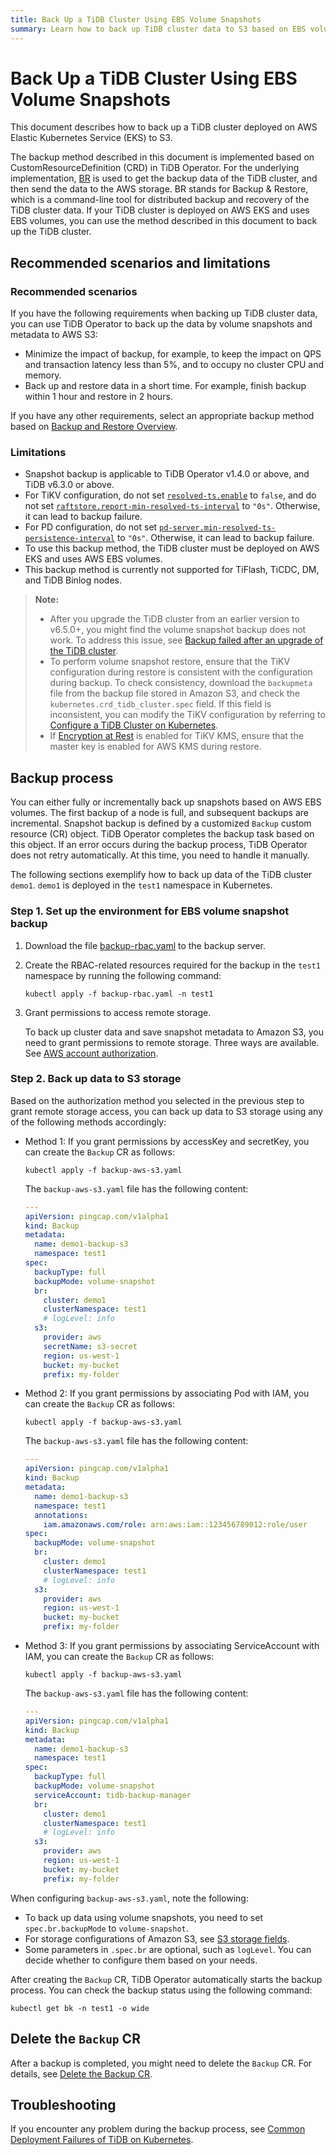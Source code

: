 ```yaml
---
title: Back Up a TiDB Cluster Using EBS Volume Snapshots
summary: Learn how to back up TiDB cluster data to S3 based on EBS volume snapshots using TiDB Operator.
---
```


# Back Up a TiDB Cluster Using EBS Volume Snapshots

This document describes how to back up a TiDB cluster deployed on AWS Elastic Kubernetes Service (EKS) to S3.

The backup method described in this document is implemented based on CustomResourceDefinition (CRD) in TiDB Operator. For the underlying implementation, [BR](https://docs.pingcap.com/tidb/stable/backup-and-restore-overview) is used to get the backup data of the TiDB cluster, and then send the data to the AWS storage. BR stands for Backup & Restore, which is a command-line tool for distributed backup and recovery of the TiDB cluster data. If your TiDB cluster is deployed on AWS EKS and uses EBS volumes, you can use the method described in this document to back up the TiDB cluster.

## Recommended scenarios and limitations

### Recommended scenarios

If you have the following requirements when backing up TiDB cluster data, you can use TiDB Operator to back up the data by volume snapshots and metadata to AWS S3:

- Minimize the impact of backup, for example, to keep the impact on QPS and transaction latency less than 5%, and to occupy no cluster CPU and memory.
- Back up and restore data in a short time. For example, finish backup within 1 hour and restore in 2 hours.

If you have any other requirements, select an appropriate backup method based on [Backup and Restore Overview](backup-restore-overview.md).

### Limitations

- Snapshot backup is applicable to TiDB Operator v1.4.0 or above, and TiDB v6.3.0 or above.
- For TiKV configuration, do not set [`resolved-ts.enable`](https://docs.pingcap.com/tidb/stable/tikv-configuration-file#enable-2) to `false`, and do not set [`raftstore.report-min-resolved-ts-interval`](https://docs.pingcap.com/tidb/stable/tikv-configuration-file#report-min-resolved-ts-interval-new-in-v600) to `"0s"`. Otherwise, it can lead to backup failure.
- For PD configuration, do not set [`pd-server.min-resolved-ts-persistence-interval`](https://docs.pingcap.com/tidb/stable/pd-configuration-file#min-resolved-ts-persistence-interval-new-in-v600) to `"0s"`. Otherwise, it can lead to backup failure.
- To use this backup method, the TiDB cluster must be deployed on AWS EKS and uses AWS EBS volumes.
- This backup method is currently not supported for TiFlash, TiCDC, DM, and TiDB Binlog nodes.

> **Note:**
>
> - After you upgrade the TiDB cluster from an earlier version to v6.5.0+, you might find the volume snapshot backup does not work. To address this issue, see [Backup failed after an upgrade of the TiDB cluster](backup-restore-faq.md#backup-failed-after-an-upgrade-of-the-tidb-cluster).
> - To perform volume snapshot restore, ensure that the TiKV configuration during restore is consistent with the configuration during backup. To check consistency, download the `backupmeta` file from the backup file stored in Amazon S3, and check the `kubernetes.crd_tidb_cluster.spec` field. If this field is inconsistent, you can modify the TiKV configuration by referring to [Configure a TiDB Cluster on Kubernetes](configure-a-tidb-cluster.md).
> - If [Encryption at Rest](https://docs.pingcap.com/tidb/stable/encryption-at-rest) is enabled for TiKV KMS, ensure that the master key is enabled for AWS KMS during restore.

## Backup process

You can either fully or incrementally back up snapshots based on AWS EBS volumes. The first backup of a node is full, and subsequent backups are incremental. Snapshot backup is defined by a customized `Backup` custom resource (CR) object. TiDB Operator completes the backup task based on this object. If an error occurs during the backup process, TiDB Operator does not retry automatically. At this time, you need to handle it manually.

The following sections exemplify how to back up data of the TiDB cluster `demo1`. `demo1` is deployed in the `test1` namespace in Kubernetes.

### Step 1. Set up the environment for EBS volume snapshot backup

1. Download the file [backup-rbac.yaml](https://github.com/pingcap/tidb-operator/blob/v1.5.0/manifests/backup/backup-rbac.yaml) to the backup server.

2. Create the RBAC-related resources required for the backup in the `test1` namespace by running the following command:

    ```shell
    kubectl apply -f backup-rbac.yaml -n test1
    ```

3. Grant permissions to access remote storage.

    To back up cluster data and save snapshot metadata to Amazon S3, you need to grant permissions to remote storage. Three ways are available. See [AWS account authorization](grant-permissions-to-remote-storage.md#aws-account-permissions).

### Step 2. Back up data to S3 storage

Based on the authorization method you selected in the previous step to grant remote storage access, you can back up data to S3 storage using any of the following methods accordingly:

+ Method 1: If you grant permissions by accessKey and secretKey, you can create the `Backup` CR as follows:

    ```shell
    kubectl apply -f backup-aws-s3.yaml
    ```

    The `backup-aws-s3.yaml` file has the following content:

    ```yaml
    ---
    apiVersion: pingcap.com/v1alpha1
    kind: Backup
    metadata:
      name: demo1-backup-s3
      namespace: test1
    spec:
      backupType: full
      backupMode: volume-snapshot
      br:
        cluster: demo1
        clusterNamespace: test1
        # logLevel: info
      s3:
        provider: aws
        secretName: s3-secret
        region: us-west-1
        bucket: my-bucket
        prefix: my-folder
    ```

+ Method 2: If you grant permissions by associating Pod with IAM, you can create the `Backup` CR as follows:

    ```shell
    kubectl apply -f backup-aws-s3.yaml
    ```

    The `backup-aws-s3.yaml` file has the following content:

    ```yaml
    ---
    apiVersion: pingcap.com/v1alpha1
    kind: Backup
    metadata:
      name: demo1-backup-s3
      namespace: test1
      annotations:
        iam.amazonaws.com/role: arn:aws:iam::123456789012:role/user
    spec:
      backupMode: volume-snapshot
      br:
        cluster: demo1
        clusterNamespace: test1
        # logLevel: info
      s3:
        provider: aws
        region: us-west-1
        bucket: my-bucket
        prefix: my-folder
    ```

+ Method 3: If you grant permissions by associating ServiceAccount with IAM, you can create the `Backup` CR as follows:

    ```shell
    kubectl apply -f backup-aws-s3.yaml
    ```

    The `backup-aws-s3.yaml` file has the following content:

    ```yaml
    ---
    apiVersion: pingcap.com/v1alpha1
    kind: Backup
    metadata:
      name: demo1-backup-s3
      namespace: test1
    spec:
      backupType: full
      backupMode: volume-snapshot
      serviceAccount: tidb-backup-manager
      br:
        cluster: demo1
        clusterNamespace: test1
        # logLevel: info
      s3:
        provider: aws
        region: us-west-1
        bucket: my-bucket
        prefix: my-folder
    ```

When configuring `backup-aws-s3.yaml`, note the following:

- To back up data using volume snapshots, you need to set `spec.br.backupMode` to `volume-snapshot`.
- For storage configurations of Amazon S3, see [S3 storage fields](backup-restore-cr.md#s3-storage-fields).
- Some parameters in `.spec.br` are optional, such as `logLevel`. You can decide whether to configure them based on your needs.

After creating the `Backup` CR, TiDB Operator automatically starts the backup process. You can check the backup status using the following command:

```shell
kubectl get bk -n test1 -o wide
```

## Delete the `Backup` CR

After a backup is completed, you might need to delete the `Backup` CR. For details, see [Delete the Backup CR](backup-restore-overview.md#delete-the-backup-cr).

## Troubleshooting

If you encounter any problem during the backup process, see [Common Deployment Failures of TiDB on Kubernetes](deploy-failures.md).
